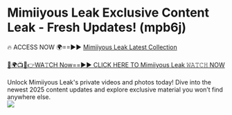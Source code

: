 # Mimiiyous Leak Exclusive Content Leak - Fresh Updates! (mpb6j)

🔥 ACCESS NOW 🌍==►► <a href="https://tinyurl.com/kvy9nzfs" rel="nofollow">Mimiiyous Leak Latest Collection</a>
<br><br>
[🔴🌍📺📱👉WA𝚃CH Now==►► CLICK HERE TO Mimiiyous Leak 𝚆𝙰𝚃𝙲𝙷 NOW](https://tinyurl.com/kvy9nzfs)
<br><br>
Unlock Mimiiyous Leak's private videos and photos today! Dive into the newest 2025 content updates and explore exclusive material you won’t find anywhere else.
<br>
<a href="https://tinyurl.com/kvy9nzfs" rel="nofollow" data-target="animated-image.originalLink"><img src="https://camo.githubusercontent.com/8a4f000d20f83aca3bf7ec5f350d767afa0574a8a352519fd8cfa583a6f93a33/68747470733a2f2f692e696d6775722e636f6d2f644a486b345a712e676966" data-canonical-src="https://i.imgur.com/dJHk4Zq.gif" style="max-width: 100%; display: inline-block;" data-target="animated-image.originalImage"></a>
<br>
